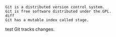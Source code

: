 ```
Git is a distributed version control system.
Git is free software distributed under the GPL.
diff
Git has a mutable index called stage.
```
test
Git tracks changes.

